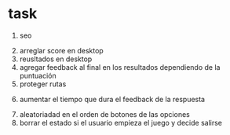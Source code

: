# task

1. seo
<!-- 2. proteger rutas 3. añadir decoración en la home -->
2. arreglar score en desktop
3. reusltados en desktop
4. agregar feedback al final en los resultados dependiendo de la puntuación
5. proteger rutas
<!-- 6. capitalizar el pais por el que se pregunta -->
6. aumentar el tiempo que dura el feedback de la respuesta
<!-- 7. refactorizar a customhooks la pagina de play -->
7. aleatoriadad en el orden de botones de las opciones
8. borrar el estado si el usuario empieza el juego y decide salirse
